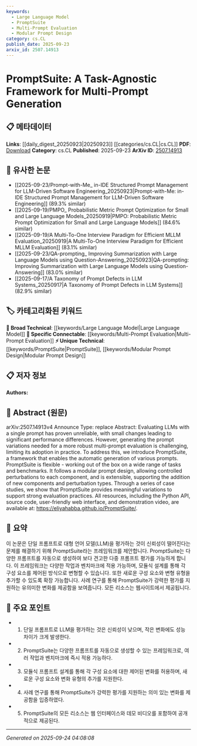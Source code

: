 ```yaml
---
keywords:
  - Large Language Model
  - PromptSuite
  - Multi-Prompt Evaluation
  - Modular Prompt Design
category: cs.CL
publish_date: 2025-09-23
arxiv_id: 2507.14913
---
```


<!-- KEYWORD_LINKING_METADATA:
{
  "processed_timestamp": "2025-09-24T04:08:08.647430",
  "vocabulary_version": "1.0",
  "selected_keywords": [
    "Large Language Model",
    "PromptSuite",
    "Multi-Prompt Evaluation",
    "Modular Prompt Design"
  ],
  "rejected_keywords": [],
  "similarity_scores": {
    "Large Language Model": 0.85,
    "PromptSuite": 0.8,
    "Multi-Prompt Evaluation": 0.78,
    "Modular Prompt Design": 0.77
  },
  "extraction_method": "AI_prompt_based",
  "budget_applied": true,
  "candidates_json": {
    "candidates": [
      {
        "surface": "Large Language Models",
        "canonical": "Large Language Model",
        "aliases": [
          "LLM",
          "Large Language Models"
        ],
        "category": "broad_technical",
        "rationale": "Central to the paper's focus on evaluating language models with multiple prompts.",
        "novelty_score": 0.3,
        "connectivity_score": 0.9,
        "specificity_score": 0.7,
        "link_intent_score": 0.85
      },
      {
        "surface": "PromptSuite",
        "canonical": "PromptSuite",
        "aliases": [],
        "category": "unique_technical",
        "rationale": "A unique framework introduced in the paper, essential for understanding its contributions.",
        "novelty_score": 0.95,
        "connectivity_score": 0.6,
        "specificity_score": 0.9,
        "link_intent_score": 0.8
      },
      {
        "surface": "Multi-Prompt Evaluation",
        "canonical": "Multi-Prompt Evaluation",
        "aliases": [
          "Multi-Prompt Testing"
        ],
        "category": "specific_connectable",
        "rationale": "Key concept for evaluating the robustness of language models, connecting to evaluation methodologies.",
        "novelty_score": 0.65,
        "connectivity_score": 0.75,
        "specificity_score": 0.8,
        "link_intent_score": 0.78
      },
      {
        "surface": "Modular Prompt Design",
        "canonical": "Modular Prompt Design",
        "aliases": [
          "Prompt Modularity"
        ],
        "category": "unique_technical",
        "rationale": "Describes a specific design approach in the framework, highlighting its flexibility.",
        "novelty_score": 0.7,
        "connectivity_score": 0.65,
        "specificity_score": 0.85,
        "link_intent_score": 0.77
      }
    ],
    "ban_list_suggestions": [
      "evaluation",
      "framework",
      "tasks",
      "benchmarks"
    ]
  },
  "decisions": [
    {
      "candidate_surface": "Large Language Models",
      "resolved_canonical": "Large Language Model",
      "decision": "linked",
      "scores": {
        "novelty": 0.3,
        "connectivity": 0.9,
        "specificity": 0.7,
        "link_intent": 0.85
      }
    },
    {
      "candidate_surface": "PromptSuite",
      "resolved_canonical": "PromptSuite",
      "decision": "linked",
      "scores": {
        "novelty": 0.95,
        "connectivity": 0.6,
        "specificity": 0.9,
        "link_intent": 0.8
      }
    },
    {
      "candidate_surface": "Multi-Prompt Evaluation",
      "resolved_canonical": "Multi-Prompt Evaluation",
      "decision": "linked",
      "scores": {
        "novelty": 0.65,
        "connectivity": 0.75,
        "specificity": 0.8,
        "link_intent": 0.78
      }
    },
    {
      "candidate_surface": "Modular Prompt Design",
      "resolved_canonical": "Modular Prompt Design",
      "decision": "linked",
      "scores": {
        "novelty": 0.7,
        "connectivity": 0.65,
        "specificity": 0.85,
        "link_intent": 0.77
      }
    }
  ]
}
-->

# PromptSuite: A Task-Agnostic Framework for Multi-Prompt Generation

## 📋 메타데이터

**Links**: [[daily_digest_20250923|20250923]] [[categories/cs.CL|cs.CL]]
**PDF**: [Download](https://arxiv.org/pdf/2507.14913.pdf)
**Category**: cs.CL
**Published**: 2025-09-23
**ArXiv ID**: [2507.14913](https://arxiv.org/abs/2507.14913)

## 🔗 유사한 논문
- [[2025-09-23/Prompt-with-Me_ in-IDE Structured Prompt Management for LLM-Driven Software Engineering_20250923|Prompt-with-Me: in-IDE Structured Prompt Management for LLM-Driven Software Engineering]] (89.3% similar)
- [[2025-09-19/PMPO_ Probabilistic Metric Prompt Optimization for Small and Large Language Models_20250919|PMPO: Probabilistic Metric Prompt Optimization for Small and Large Language Models]] (84.6% similar)
- [[2025-09-19/A Multi-To-One Interview Paradigm for Efficient MLLM Evaluation_20250919|A Multi-To-One Interview Paradigm for Efficient MLLM Evaluation]] (83.1% similar)
- [[2025-09-23/QA-prompting_ Improving Summarization with Large Language Models using Question-Answering_20250923|QA-prompting: Improving Summarization with Large Language Models using Question-Answering]] (83.0% similar)
- [[2025-09-17/A Taxonomy of Prompt Defects in LLM Systems_20250917|A Taxonomy of Prompt Defects in LLM Systems]] (82.9% similar)

## 🏷️ 카테고리화된 키워드
**🧠 Broad Technical**: [[keywords/Large Language Model|Large Language Model]]
**🔗 Specific Connectable**: [[keywords/Multi-Prompt Evaluation|Multi-Prompt Evaluation]]
**⚡ Unique Technical**: [[keywords/PromptSuite|PromptSuite]], [[keywords/Modular Prompt Design|Modular Prompt Design]]

## 📋 저자 정보

**Authors:** 

## 📄 Abstract (원문)

arXiv:2507.14913v4 Announce Type: replace 
Abstract: Evaluating LLMs with a single prompt has proven unreliable, with small changes leading to significant performance differences. However, generating the prompt variations needed for a more robust multi-prompt evaluation is challenging, limiting its adoption in practice. To address this, we introduce PromptSuite, a framework that enables the automatic generation of various prompts. PromptSuite is flexible - working out of the box on a wide range of tasks and benchmarks. It follows a modular prompt design, allowing controlled perturbations to each component, and is extensible, supporting the addition of new components and perturbation types. Through a series of case studies, we show that PromptSuite provides meaningful variations to support strong evaluation practices. All resources, including the Python API, source code, user-friendly web interface, and demonstration video, are available at: https://eliyahabba.github.io/PromptSuite/.

## 📝 요약

이 논문은 단일 프롬프트로 대형 언어 모델(LLM)을 평가하는 것이 신뢰성이 떨어진다는 문제를 해결하기 위해 PromptSuite라는 프레임워크를 제안합니다. PromptSuite는 다양한 프롬프트를 자동으로 생성하여 보다 견고한 다중 프롬프트 평가를 가능하게 합니다. 이 프레임워크는 다양한 작업과 벤치마크에 적용 가능하며, 모듈식 설계를 통해 각 구성 요소를 제어된 방식으로 변형할 수 있습니다. 또한 새로운 구성 요소와 변형 유형을 추가할 수 있도록 확장 가능합니다. 사례 연구를 통해 PromptSuite가 강력한 평가를 지원하는 유의미한 변화를 제공함을 보여줍니다. 모든 리소스는 웹사이트에서 제공됩니다.

## 🎯 주요 포인트

- 1. 단일 프롬프트로 LLM을 평가하는 것은 신뢰성이 낮으며, 작은 변화에도 성능 차이가 크게 발생한다.
- 2. PromptSuite는 다양한 프롬프트를 자동으로 생성할 수 있는 프레임워크로, 여러 작업과 벤치마크에 즉시 적용 가능하다.
- 3. 모듈식 프롬프트 설계를 통해 각 구성 요소에 대한 제어된 변화를 허용하며, 새로운 구성 요소와 변화 유형의 추가를 지원한다.
- 4. 사례 연구를 통해 PromptSuite가 강력한 평가를 지원하는 의미 있는 변화를 제공함을 입증하였다.
- 5. PromptSuite의 모든 리소스는 웹 인터페이스와 데모 비디오를 포함하여 공개적으로 제공된다.


---

*Generated on 2025-09-24 04:08:08*